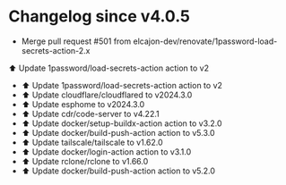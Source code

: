 # Changelog since v4.0.5
- Merge pull request #501 from elcajon-dev/renovate/1password-load-secrets-action-2.x

⬆️ Update 1password/load-secrets-action action to v2 
- ⬆️ Update 1password/load-secrets-action action to v2 
- ⬆️ Update cloudflare/cloudflared to v2024.3.0 
- ⬆️ Update esphome to v2024.3.0 
- ⬆️ Update cdr/code-server to v4.22.1 
- ⬆️ Update docker/setup-buildx-action action to v3.2.0 
- ⬆️ Update docker/build-push-action action to v5.3.0 
- ⬆️ Update tailscale/tailscale to v1.62.0 
- ⬆️ Update docker/login-action action to v3.1.0 
- ⬆️ Update rclone/rclone to v1.66.0 
- ⬆️ Update docker/build-push-action action to v5.2.0 
